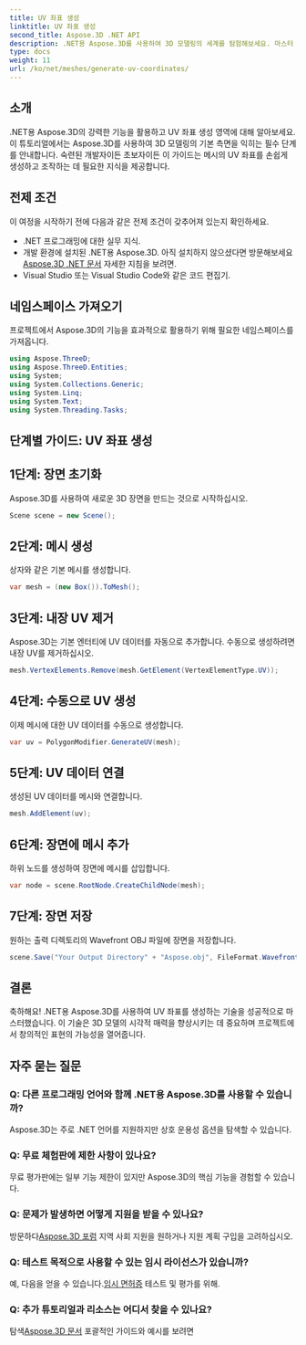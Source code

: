 ```yaml
---
title: UV 좌표 생성
linktitle: UV 좌표 생성
second_title: Aspose.3D .NET API
description: .NET용 Aspose.3D를 사용하여 3D 모델링의 세계를 탐험해보세요. 마스터 UV는 손쉽게 생성을 조정합니다. 지금 귀하의 프로젝트를 향상시켜 보세요!
type: docs
weight: 11
url: /ko/net/meshes/generate-uv-coordinates/
---
```

## 소개
.NET용 Aspose.3D의 강력한 기능을 활용하고 UV 좌표 생성 영역에 대해 알아보세요. 이 튜토리얼에서는 Aspose.3D를 사용하여 3D 모델링의 기본 측면을 익히는 필수 단계를 안내합니다. 숙련된 개발자이든 초보자이든 이 가이드는 메시의 UV 좌표를 손쉽게 생성하고 조작하는 데 필요한 지식을 제공합니다.
## 전제 조건
이 여정을 시작하기 전에 다음과 같은 전제 조건이 갖추어져 있는지 확인하세요.
- .NET 프로그래밍에 대한 실무 지식.
-  개발 환경에 설치된 .NET용 Aspose.3D. 아직 설치하지 않으셨다면 방문해보세요[Aspose.3D .NET 문서](https://reference.aspose.com/3d/net/) 자세한 지침을 보려면.
- Visual Studio 또는 Visual Studio Code와 같은 코드 편집기.
## 네임스페이스 가져오기
프로젝트에서 Aspose.3D의 기능을 효과적으로 활용하기 위해 필요한 네임스페이스를 가져옵니다.
```csharp
using Aspose.ThreeD;
using Aspose.ThreeD.Entities;
using System;
using System.Collections.Generic;
using System.Linq;
using System.Text;
using System.Threading.Tasks;
```
## 단계별 가이드: UV 좌표 생성
## 1단계: 장면 초기화
Aspose.3D를 사용하여 새로운 3D 장면을 만드는 것으로 시작하십시오.
```csharp
Scene scene = new Scene();
```
## 2단계: 메시 생성
상자와 같은 기본 메시를 생성합니다.
```csharp
var mesh = (new Box()).ToMesh();
```
## 3단계: 내장 UV 제거
Aspose.3D는 기본 엔터티에 UV 데이터를 자동으로 추가합니다. 수동으로 생성하려면 내장 UV를 제거하십시오.
```csharp
mesh.VertexElements.Remove(mesh.GetElement(VertexElementType.UV));
```
## 4단계: 수동으로 UV 생성
이제 메시에 대한 UV 데이터를 수동으로 생성합니다.
```csharp
var uv = PolygonModifier.GenerateUV(mesh);
```
## 5단계: UV 데이터 연결
생성된 UV 데이터를 메시와 연결합니다.
```csharp
mesh.AddElement(uv);
```
## 6단계: 장면에 메시 추가
하위 노드를 생성하여 장면에 메시를 삽입합니다.
```csharp
var node = scene.RootNode.CreateChildNode(mesh);
```
## 7단계: 장면 저장
원하는 출력 디렉토리의 Wavefront OBJ 파일에 장면을 저장합니다.
```csharp
scene.Save("Your Output Directory" + "Aspose.obj", FileFormat.WavefrontOBJ);
```
## 결론
축하해요! .NET용 Aspose.3D를 사용하여 UV 좌표를 생성하는 기술을 성공적으로 마스터했습니다. 이 기술은 3D 모델의 시각적 매력을 향상시키는 데 중요하며 프로젝트에서 창의적인 표현의 가능성을 열어줍니다.
## 자주 묻는 질문
### Q: 다른 프로그래밍 언어와 함께 .NET용 Aspose.3D를 사용할 수 있습니까?
Aspose.3D는 주로 .NET 언어를 지원하지만 상호 운용성 옵션을 탐색할 수 있습니다.
### Q: 무료 체험판에 제한 사항이 있나요?
무료 평가판에는 일부 기능 제한이 있지만 Aspose.3D의 핵심 기능을 경험할 수 있습니다.
### Q: 문제가 발생하면 어떻게 지원을 받을 수 있나요?
 방문하다[Aspose.3D 포럼](https://forum.aspose.com/c/3d/18) 지역 사회 지원을 원하거나 지원 계획 구입을 고려하십시오.
### Q: 테스트 목적으로 사용할 수 있는 임시 라이선스가 있습니까?
 예, 다음을 얻을 수 있습니다.[임시 면허증](https://purchase.aspose.com/temporary-license/) 테스트 및 평가를 위해.
### Q: 추가 튜토리얼과 리소스는 어디서 찾을 수 있나요?
 탐색[Aspose.3D 문서](https://reference.aspose.com/3d/net/) 포괄적인 가이드와 예시를 보려면